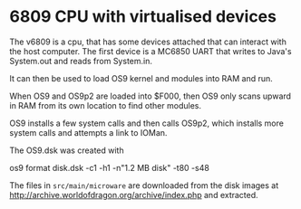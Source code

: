 6809 CPU with virtualised devices
=================================

The v6809 is a cpu, that has some devices attached that can interact
with the host computer.  The first device is a MC6850 UART that writes
to Java's System.out and reads from System.in.

It can then be used to load OS9 kernel and modules into RAM and run.

When OS9 and OS9p2 are loaded into $F000, then OS9 only scans upward in
RAM from its own location to find other modules.

OS9 installs a few system calls and then calls OS9p2, which installs
more system calls and attempts a link to IOMan.

The OS9.dsk was created with

   os9 format disk.dsk -c1 -h1 -n"1.2 MB disk" -t80 -s48

The files in `src/main/microware` are downloaded from the disk images at
http://archive.worldofdragon.org/archive/index.php and extracted.

